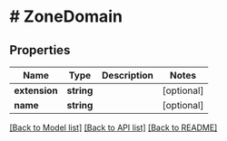# # ZoneDomain

## Properties

Name | Type | Description | Notes
------------ | ------------- | ------------- | -------------
**extension** | **string** |  | [optional]
**name** | **string** |  | [optional]

[[Back to Model list]](../../README.md#models) [[Back to API list]](../../README.md#endpoints) [[Back to README]](../../README.md)
